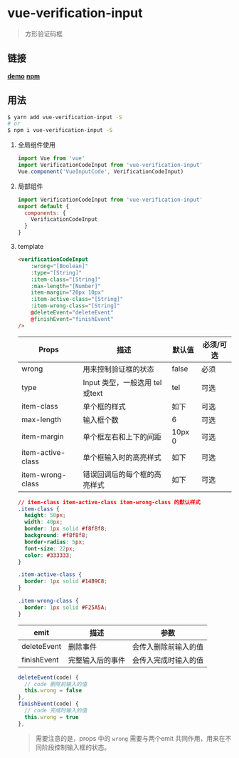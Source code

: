 # vue-verification-input

> 方形验证码框

## 链接

**[demo](https://git.yasinchan.com/vue-verification-input/dist/)**
**[npm](https://www.npmjs.com/package/vue-verification-input)**

## 用法

```bash
$ yarn add vue-verification-input -S
# or
$ npm i vue-verification-input -S
```

1. 全局组件使用

   ```js
   import Vue from 'vue'
   import VerificationCodeInput from 'vue-verification-input'
   Vue.component('VueInputCode', VerificationCodeInput)
   ```

2. 局部组件

   ```js
   import VerificationCodeInput from 'vue-verification-input'
   export default {
     components: {
       VerificationCodeInput
     }
   }
   ```

3. template

   ```html
   <verificationCodeInput
       :wrong="[Boolean]"
       :type="[String]"
       :item-class="[String]"
       :max-length="[Number]"
       item-margin="20px 10px"
       :item-active-class="[String]"
       :item-wrong-class="[String]"
       @deleteEvent="deleteEvent"
       @finishEvent="finishEvent"
   />
   ```

   | Props             | 描述                           | 默认值 | 必须/可选 |
   | ----------------- | ------------------------------ | ------ | --------- |
   | wrong             | 用来控制验证框的状态           | false  | 必须      |
   | type              | Input 类型，一般选用 tel或text | tel    | 可选      |
   | item-class        | 单个框的样式                   | 如下   | 可选      |
   | max-length        | 输入框个数                     | 6      | 可选      |
   | item-margin       | 单个框左右和上下的间距         | 10px 0 | 可选      |
   | item-active-class | 单个框输入时的高亮样式         | 如下   | 可选      |
   | item-wrong-class  | 错误回调后的每个框的高亮样式   | 如下   | 可选      |

   ```css
   // item-class item-active-class item-wrong-class 的默认样式
   .item-class {
     height: 50px;
     width: 40px;
     border: 1px solid #f8f8f8;
     background: #f8f8f8;
     border-radius: 5px;
     font-size: 22px;
     color: #333333;
   }
   
   .item-active-class {
     border: 1px solid #14B9C8;
   }
   
   .item-wrong-class {
     border: 1px solid #F25A5A;
   }
   ```

   | emit        | 描述             | 参数                 |
   | ----------- | ---------------- | -------------------- |
   | deleteEvent | 删除事件         | 会传入删除前输入的值 |
   | finishEvent | 完整输入后的事件 | 会传入完成时输入的值 |

   ```js
   deleteEvent(code) {
     // code 删除前输入的值
     this.wrong = false
   },
   finishEvent(code) {
     // code 完成时输入的值
     this.wrong = true
   },
   ```

   > 需要注意的是，props 中的 `wrong` 需要与两个emit 共同作用，用来在不同阶段控制输入框的状态。
